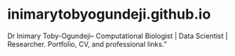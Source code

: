 # inimarytobyogundeji.github.io
Dr Inimary Toby-Ogundeji– Computational Biologist | Data Scientist | Researcher. Portfolio, CV, and professional links.”
